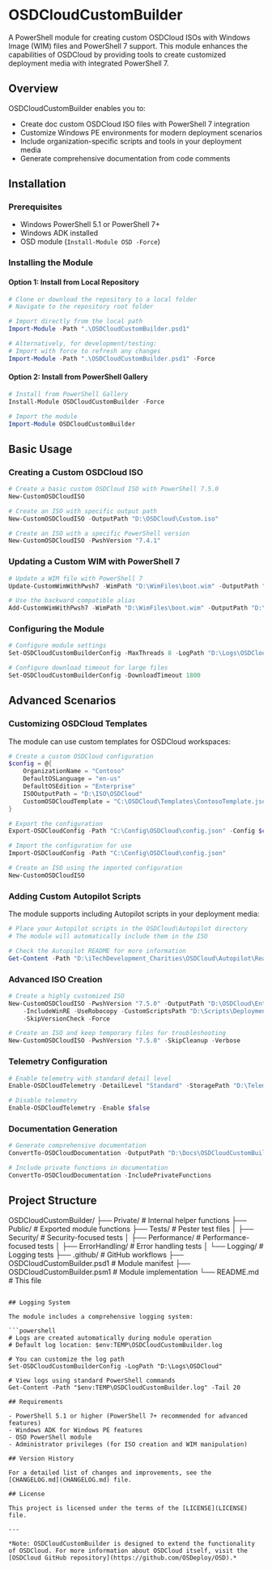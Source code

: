 # OSDCloudCustomBuilder

A PowerShell module for creating custom OSDCloud ISOs with Windows Image (WIM) files and PowerShell 7 support. This module enhances the capabilities of OSDCloud by providing tools to create customized deployment media with integrated PowerShell 7.

## Overview

OSDCloudCustomBuilder enables you to:

- Create doc custom OSDCloud ISO files with PowerShell 7 integration
- Customize Windows PE environments for modern deployment scenarios
- Include organization-specific scripts and tools in your deployment media
- Generate comprehensive documentation from code comments

## Installation

### Prerequisites

- Windows PowerShell 5.1 or PowerShell 7+
- Windows ADK installed
- OSD module (`Install-Module OSD -Force`)

### Installing the Module

#### Option 1: Install from Local Repository

```powershell
# Clone or download the repository to a local folder
# Navigate to the repository root folder

# Import directly from the local path
Import-Module -Path ".\OSDCloudCustomBuilder.psd1"

# Alternatively, for development/testing:
# Import with force to refresh any changes
Import-Module -Path ".\OSDCloudCustomBuilder.psd1" -Force
```

#### Option 2: Install from PowerShell Gallery

```powershell
# Install from PowerShell Gallery
Install-Module OSDCloudCustomBuilder -Force

# Import the module
Import-Module OSDCloudCustomBuilder
```

## Basic Usage

### Creating a Custom OSDCloud ISO

```powershell
# Create a basic custom OSDCloud ISO with PowerShell 7.5.0
New-CustomOSDCloudISO

# Create an ISO with specific output path
New-CustomOSDCloudISO -OutputPath "D:\OSDCloud\Custom.iso"

# Create an ISO with a specific PowerShell version
New-CustomOSDCloudISO -PwshVersion "7.4.1"
```

### Updating a Custom WIM with PowerShell 7

```powershell
# Update a WIM file with PowerShell 7
Update-CustomWimWithPwsh7 -WimPath "D:\WimFiles\boot.wim" -OutputPath "D:\WimFiles\boot_pwsh7.wim"

# Use the backward compatible alias 
Add-CustomWimWithPwsh7 -WimPath "D:\WimFiles\boot.wim" -OutputPath "D:\WimFiles\boot_pwsh7.wim" 
```

### Configuring the Module

```powershell
# Configure module settings
Set-OSDCloudCustomBuilderConfig -MaxThreads 8 -LogPath "D:\Logs\OSDCloud" -CachePath "D:\Cache\OSDCloud"

# Configure download timeout for large files
Set-OSDCloudCustomBuilderConfig -DownloadTimeout 1800
```

## Advanced Scenarios

### Customizing OSDCloud Templates

The module can use custom templates for OSDCloud workspaces:

```powershell
# Create a custom OSDCloud configuration
$config = @{
    OrganizationName = "Contoso"
    DefaultOSLanguage = "en-us"
    DefaultOSEdition = "Enterprise"
    ISOOutputPath = "D:\ISO\OSDCloud"
    CustomOSDCloudTemplate = "C:\OSDCloud\Templates\ContosoTemplate.json"
}

# Export the configuration
Export-OSDCloudConfig -Path "C:\Config\OSDCloud\config.json" -Config $config

# Import the configuration for use
Import-OSDCloudConfig -Path "C:\Config\OSDCloud\config.json"

# Create an ISO using the imported configuration
New-CustomOSDCloudISO
```

### Adding Custom Autopilot Scripts

The module supports including Autopilot scripts in your deployment media:

```powershell
# Place your Autopilot scripts in the OSDCloud\Autopilot directory
# The module will automatically include them in the ISO

# Check the Autopilot README for more information
Get-Content -Path "D:\iTechDevelopment_Charities\OSDCloud\Autopilot\Readme.md"
```

### Advanced ISO Creation

```powershell
# Create a highly customized ISO
New-CustomOSDCloudISO -PwshVersion "7.5.0" -OutputPath "D:\OSDCloud\Enterprise.iso" `
    -IncludeWinRE -UseRobocopy -CustomScriptsPath "D:\Scripts\Deployment" `
    -SkipVersionCheck -Force

# Create an ISO and keep temporary files for troubleshooting
New-CustomOSDCloudISO -PwshVersion "7.5.0" -SkipCleanup -Verbose
```

### Telemetry Configuration

```powershell
# Enable telemetry with standard detail level
Enable-OSDCloudTelemetry -DetailLevel "Standard" -StoragePath "D:\Telemetry"

# Disable telemetry 
Enable-OSDCloudTelemetry -Enable $false
```

### Documentation Generation

```powershell
# Generate comprehensive documentation
ConvertTo-OSDCloudDocumentation -OutputPath "D:\Docs\OSDCloudCustomBuilder"

# Include private functions in documentation
ConvertTo-OSDCloudDocumentation -IncludePrivateFunctions
```

## Project Structure

OSDCloudCustomBuilder/
├── Private/                # Internal helper functions
├── Public/                 # Exported module functions
├── Tests/                  # Pester test files
│   ├── Security/           # Security-focused tests
│   ├── Performance/        # Performance-focused tests
│   ├── ErrorHandling/      # Error handling tests
│   └── Logging/            # Logging tests
├── .github/                # GitHub workflows
├── OSDCloudCustomBuilder.psd1  # Module manifest
├── OSDCloudCustomBuilder.psm1  # Module implementation
└── README.md               # This file

```text

## Logging System

The module includes a comprehensive logging system:

```powershell
# Logs are created automatically during module operation
# Default log location: $env:TEMP\OSDCloudCustomBuilder.log

# You can customize the log path
Set-OSDCloudCustomBuilderConfig -LogPath "D:\Logs\OSDCloud"

# View logs using standard PowerShell commands
Get-Content -Path "$env:TEMP\OSDCloudCustomBuilder.log" -Tail 20

## Requirements

- PowerShell 5.1 or higher (PowerShell 7+ recommended for advanced features)
- Windows ADK for Windows PE features
- OSD PowerShell module
- Administrator privileges (for ISO creation and WIM manipulation)

## Version History

For a detailed list of changes and improvements, see the [CHANGELOG.md](CHANGELOG.md) file.

## License

This project is licensed under the terms of the [LICENSE](LICENSE) file.

---

*Note: OSDCloudCustomBuilder is designed to extend the functionality of OSDCloud. For more information about OSDCloud itself, visit the [OSDCloud GitHub repository](https://github.com/OSDeploy/OSD).*
